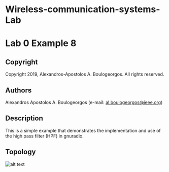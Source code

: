 # Wireless-communication-systems-Lab
# Lab 0 Example 8

## Copyright
Copyright 2019, Alexandros-Apostolos A. Boulogeorgos. All rights reserved.

## Authors
Alexandros Apostolos A. Boulogeorgos (e-mail: al.boulogeorgos@ieee.org)

## Description  
This is a simple example that demonstrates the implementation and use of the high pass filter (HPF) in gnuradio. 

## Topology
![alt text](https://github.com/aboulogeorgos/Wireless-communication-systems-Lab/blob/master/Lab0/example8/example8.grc.png?raw=true)
